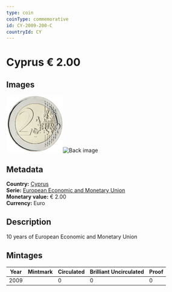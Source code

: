 ```yaml
---
type: coin
coinType: commemorative
id: CY-2009-200-C
countryId: CY
---
```


# Cyprus € 2.00

## Images

<img src="../../Images/common-2007-200.png" height="150" alt="Front image"><img src="Images/CY-2009-200-000.png" height="150" alt="Back image">

## Metadata

**Country:** [Cyprus](../../Countries/Cyprus/index.md)\
**Serie:** [European Economic and Monetary Union](index.md)\
**Monetary value:** € 2.00\
**Currency:** Euro

## Description
10 years of European Economic and Monetary Union

## Mintages

| Year | Mintmark | Circulated | Brilliant Uncirculated | Proof |
| ---- | -------- | ---------- | ---------------------- | ----- |
| 2009 |  | 0| 0 | 0 |

